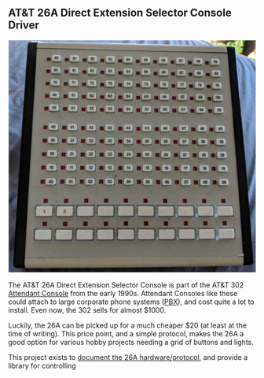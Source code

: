 ## AT&T 26A Direct Extension Selector Console Driver

![26A](./docs/images/AT&T_26A_FACE.jpg)

The AT&T 26A Direct Extension Selector Console is part of the AT&T 302 [Attendant Console](https://en.wikipedia.org/wiki/Attendant_console) from the early 1990s. Attendant Consoles like these could attach to large corporate phone systems ([PBX](https://en.wikipedia.org/wiki/Private_branch_exchange)), and cost quite a lot to install. Even now, the 302 sells for almost $1000.

Luckily, the 26A can be picked up for a much cheaper $20 (at least at the time of writing). This price point, and a simple protocol, makes the 26A a good option for various hobby projects needing a grid of buttons and lights.

This project exists to [document the 26A hardware/protocol](./docs/README.md), and provide a library for controlling 